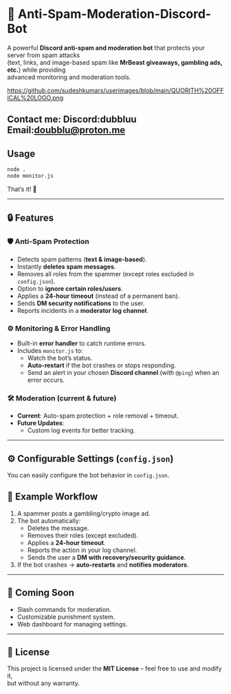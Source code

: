# 🚫 Anti-Spam-Moderation-Discord-Bot

A powerful **Discord anti-spam and moderation bot** that protects your server from spam attacks  
(text, links, and image-based spam like **MrBeast giveaways, gambling ads, etc.**) while providing  
advanced monitoring and moderation tools.

https://github.com/sudeshkumars/userimages/blob/main/QUORITH%20OFFICAL%20LOGO.png

Contact me: Discord:dubbluu 
Email:doubblu@proton.me
---
##  Usage

```bash
node .
node monitor.js
```

That’s it! 🎉

---

## 🔒 Features

### 🛡 Anti-Spam Protection
- Detects spam patterns (**text & image-based**).  
- Instantly **deletes spam messages**.  
- Removes all roles from the spammer (except roles excluded in `config.json`).  
- Option to **ignore certain roles/users**.  
- Applies a **24-hour timeout** (instead of a permanent ban).  
- Sends **DM security notifications** to the user.  
- Reports incidents in a **moderator log channel**.  

### ⚙️ Monitoring & Error Handling
- Built-in **error handler** to catch runtime errors.  
- Includes `monitor.js` to:  
  - Watch the bot’s status.  
  - **Auto-restart** if the bot crashes or stops responding.  
  - Send an alert in your chosen **Discord channel** (with `@ping`) when an error occurs.  

### 🛠 Moderation (current & future)
- **Current**: Auto-spam protection + role removal + timeout.  
- **Future Updates**:  
  - Custom log events for better tracking.  

---

## ⚙️ Configurable Settings (`config.json`)

You can easily configure the bot behavior in `config.json`.

## 📌 Example Workflow

1. A spammer posts a gambling/crypto image ad.  
2. The bot automatically:  
   - Deletes the message.  
   - Removes their roles (except excluded).  
   - Applies a **24-hour timeout**.  
   - Reports the action in your log channel.  
   - Sends the user a **DM with recovery/security guidance**.  
3. If the bot crashes → **auto-restarts** and **notifies moderators**.  

---

## 📢 Coming Soon
- Slash commands for moderation.  
- Customizable punishment system.  
- Web dashboard for managing settings.  

---

## 📜 License

This project is licensed under the **MIT License** – feel free to use and modify it,  
but without any warranty.  
